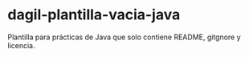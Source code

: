 # dagil-plantilla-vacia-java
Plantilla para prácticas de Java que solo contiene README, gitgnore y licencia.
